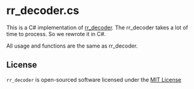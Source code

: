 # rr_decoder.cs
This is a C# implementation of [rr_decoder](https://github.com/nao-sec/rr_decoder). The rr_decoder takes a lot of time to process. So we rewrote it in C#.

All usage and functions are the same as rr_decoder.

## License
`rr_decoder` is open-sourced software licensed under the [MIT License](LICENSE)
